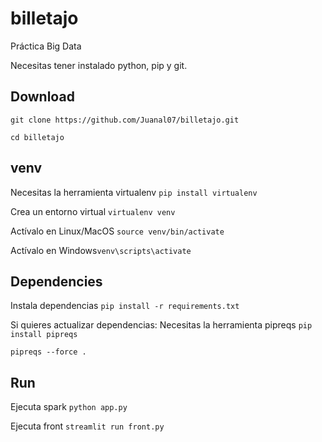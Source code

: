 # billetajo

Práctica Big Data

Necesitas tener instalado python, pip y git.

## Download

`git clone https://github.com/Juanal07/billetajo.git`

`cd billetajo`

## venv

Necesitas la herramienta virtualenv `pip install virtualenv`

Crea un entorno virtual `virtualenv venv`

Actívalo en Linux/MacOS `source venv/bin/activate`

Actívalo en Windows`venv\scripts\activate`

## Dependencies

Instala dependencias `pip install -r requirements.txt`

Si quieres actualizar dependencias:
Necesitas la herramienta pipreqs `pip install pipreqs`

`pipreqs --force .`

## Run

Ejecuta spark `python app.py`

Ejecuta front `streamlit run front.py`